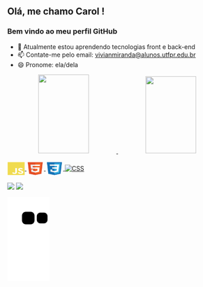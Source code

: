 ## Olá, me chamo Carol ! 
### Bem vindo ao meu perfil GitHub

- 🌱 Atualmente estou aprendendo tecnologias front e back-end
- 📫 Contate-me pelo email: vivianmiranda@alunos.utfpr.edu.br
- 😄 Pronome: ela/dela

<div align="center">
  <a href="https://github.com/viviancarolinemiranda">
  <img height="180em" width="48%" src="https://github-readme-stats.vercel.app/api?username=viviancarolinemiranda&show_icons=true&theme=dracula&include_all_commits=true&count_private=true"/>
  <img height="176em" width="48%" src="https://github-readme-stats.vercel.app/api/top-langs/?username=viviancarolinemiranda&layout=compact&langs_count=7&theme=dracula"/>
</div>
  
<div style="display: inline_block"><br>
  <img align="center" alt="Js" height="30" width="40" src="https://raw.githubusercontent.com/devicons/devicon/master/icons/javascript/javascript-plain.svg">
  <img align="center" alt="HTML" height="30" width="40" src="https://raw.githubusercontent.com/devicons/devicon/master/icons/html5/html5-original.svg">
  <img align="center" alt="CSS" height="30" width="40" src="https://raw.githubusercontent.com/devicons/devicon/master/icons/css3/css3-original.svg">
  <img align="center" alt="CSS" height="30" width="40"src="https://cdn.jsdelivr.net/gh/devicons/devicon/icons/mysql/mysql-original.svg" />
</div><br>
  
<div>
  <a href = "mailto:vivianmiranda@alunos.utfpr.edu.br"><img src="https://img.shields.io/badge/-Gmail-%23333?style=for-the-badge&logo=gmail&logoColor=white" target="_blank"></a>
  <a href="https://www.linkedin.com/in/viviancaroline/" target="_blank"><img src="https://img.shields.io/badge/-LinkedIn-%230077B5?style=for-the-badge&logo=linkedin&logoColor=white" target="_blank"></a>  
</div>

  ![Snake animation](https://github.com/viviancarolinemiranda/viviancarolinemiranda/blob/output/github-contribution-grid-snake.svg)
